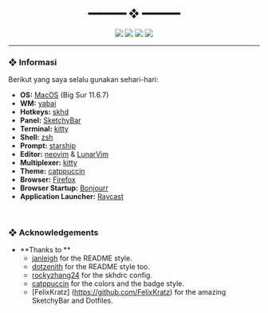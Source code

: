 <h2 align="center"> ━━━━━━  ❖  ━━━━━━ </h2>

<!-- BADGES -->
<div align="center">
   <p></p>
   
   <img src="https://img.shields.io/github/stars/aliefazies/dotfiles?color=F8BD96&labelColor=302D41&style=for-the-badge">   

   <img src="https://img.shields.io/github/forks/aliefazies/dotfiles?color=DDB6F2&labelColor=302D41&style=for-the-badge">   

   <img src="https://img.shields.io/github/repo-size/aliefazies/dotfiles?color=ABE9B3&labelColor=302D41&style=for-the-badge">
   
   <img src="https://badges.pufler.dev/visits/aliefazies/dotfiles?style=for-the-badge&color=96CDFB&logoColor=white&labelColor=302D41"/>
   <br>
</div>

</p>

---

<!-- Informasi -->
### ❖ Informasi 
<!--    <img src=".assets/rice.png" alt="Repo Preview" align="right" width="400px"> -->

   Berikut yang saya selalu gunakan sehari-hari:

   - **OS:** [MacOS](https://www.apple.com/macos) (Big Sur 11.6.7)
   - **WM:** [yabai](https://github.com/koekeishiya/yabai)
   - **Hotkeys:** [skhd](https://github.com/koekeishiya/skhd)
   - **Panel:** [SketchyBar](https://github.com/FelixKratz/SketchyBar)
   - **Terminal:** [kitty](https://github.com/kovidgoyal/kitty/)
   - **Shell:** [zsh](https://www.zsh.org/)
   - **Prompt:** [starship](https://starship.rs/)
   - **Editor:** [neovim](https://github.com/neovim/neovim/) & [LunarVim](https://github.com/LunarVim/LunarVim)
   - **Multiplexer:** [kitty](https://github.com/kovidgoyal/kitty/)
   - **Theme:** [catppuccin](https://github.com/catppuccin) 
   - **Browser:** [Firefox](https://firefox.com)
   - **Browser Startup:** [Bonjourr](https://github.com/victrme/Bonjourr)
   - **Application Launcher:** [Raycast](https://www.raycast.com/)

<br>

### ❖ Acknowledgements

   - **Thanks to **
      - [janleigh](https://github.com/janleigh/dotfiles) for the README style.
      - [dotzenith](https://github.com/dotzenith/dotconfig) for the README style too.
      - [rockyzhang24](https://github.com/rockyzhang24) for the skhdrc config.
      - [catppuccin](https://github.com/catppuccin) for the colors and the badge style.
      - [FelixKratz] (https://github.com/FelixKratz) for the amazing SketchyBar and Dotfiles. 

